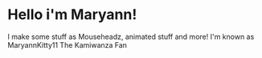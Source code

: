 # Hello i'm Maryann!
I make some stuff as Mouseheadz, animated stuff and more!
I'm known as MaryannKitty11 The Kamiwanza Fan
